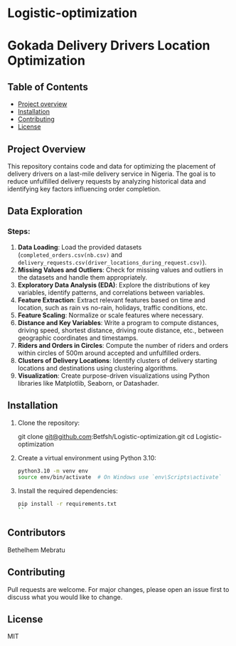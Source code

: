 # Logistic-optimization

# Gokada Delivery Drivers Location Optimization

## Table of Contents
- [Project overview](#introduction)
- [Installation](#installation)
- [Contributing](#contributing)
- [License](#license)

## Project Overview

This repository contains code and data for optimizing the placement of delivery drivers on a last-mile delivery service in Nigeria. The goal is to reduce unfulfilled delivery requests by analyzing historical data and identifying key factors influencing order completion.

## Data Exploration

### Steps:

1. **Data Loading**: Load the provided datasets (`completed_orders.csv(nb.csv)` and `delivery_requests.csv(driver_locations_during_request.csv)`).
2. **Missing Values and Outliers**: Check for missing values and outliers in the datasets and handle them appropriately.
3. **Exploratory Data Analysis (EDA)**: Explore the distributions of key variables, identify patterns, and correlations between variables.
4. **Feature Extraction**: Extract relevant features based on time and location, such as rain vs no-rain, holidays, traffic conditions, etc.
5. **Feature Scaling**: Normalize or scale features where necessary.
6. **Distance and Key Variables**: Write a program to compute distances, driving speed, shortest distance, driving route distance, etc., between geographic coordinates and timestamps.
7. **Riders and Orders in Circles**: Compute the number of riders and orders within circles of 500m around accepted and unfulfilled orders.
8. **Clusters of Delivery Locations**: Identify clusters of delivery starting locations and destinations using clustering algorithms.
9. **Visualization**: Create purpose-driven visualizations using Python libraries like Matplotlib, Seaborn, or Datashader.

## Installation

1. Clone the repository:

    git clone git@github.com:Betfsh/Logistic-optimization.git
    cd Logistic-optimization

2. Create a virtual environment using Python 3.10:
    ```bash
    python3.10 -m venv env
    source env/bin/activate  # On Windows use `env\Scripts\activate`
    ```

3. Install the required dependencies:
    ```bash
    pip install -r requirements.txt
    ``

## Contributors
Bethelhem Mebratu

## Contributing
Pull requests are welcome. For major changes, please open an issue first to discuss what you would like to change.

## License
MIT